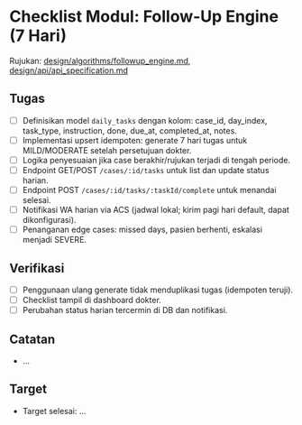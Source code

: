 # Checklist Modul: Follow-Up Engine (7 Hari)

Rujukan: [design/algorithms/followup_engine.md](../../design/algorithms/followup_engine.md), [design/api/api_specification.md](../../design/api/api_specification.md)

## Tugas

- [ ] Definisikan model `daily_tasks` dengan kolom: case_id, day_index, task_type, instruction, done, due_at, completed_at, notes.
- [ ] Implementasi upsert idempoten: generate 7 hari tugas untuk MILD/MODERATE setelah persetujuan dokter.
- [ ] Logika penyesuaian jika case berakhir/rujukan terjadi di tengah periode.
- [ ] Endpoint GET/POST `/cases/:id/tasks` untuk list dan update status harian.
 - [ ] Endpoint POST `/cases/:id/tasks/:taskId/complete` untuk menandai selesai.
- [ ] Notifikasi WA harian via ACS (jadwal lokal; kirim pagi hari default, dapat dikonfigurasi).
- [ ] Penanganan edge cases: missed days, pasien berhenti, eskalasi menjadi SEVERE.

## Verifikasi

- [ ] Penggunaan ulang generate tidak menduplikasi tugas (idempoten teruji).
- [ ] Checklist tampil di dashboard dokter.
- [ ] Perubahan status harian tercermin di DB dan notifikasi.

## Catatan

- ...

## Target

- Target selesai: ...
